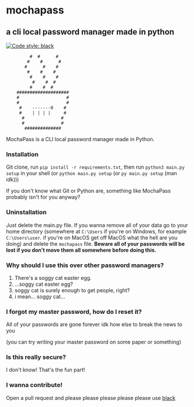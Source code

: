 # mochapass

## a cli local password manager made in python

[![Code style: black](https://img.shields.io/badge/code%20style-black-000000.svg)](https://github.com/psf/black)

```plaintext
         #  #      #
        #    #      #
       #      #    #
        #    #    #
         #    #    #
          #    #  #
         #    #  #
    ####################
    #                  #
    #                  #
     #    -------0    #
     #    | | | |     #
      #              #
      #              #
       ##############
```

MochaPass is a CLI local password manager made in Python.

### Installation

Git clone, run `pip install -r requirements.txt`, then run `python3 main.py setup` in your shell (or `python main.py setup` (or `py main.py setup` (man idk)))

If you don't know what Git or Python are, something like MochaPass probably isn't for you anyway?

### Uninstallation

Just delete the main.py file. If you wanna remove all of your data go to your home directory (somewhere at `C:\Users` if you're on Windows, for example `C:\Users\user`. if you're on MacOS get off MacOS what the hell are you doing) and delete the `mochapass` file. **Beware all of your passwords will be lost if you don't move them all somewhere before doing this.**

### Why should I use this over other password managers?

1. There's a soggy cat easter egg.
2. ...soggy cat easter egg?
3. soggy cat is surely enough to get people, right?
4. i mean... soggy cat...

### I forgot my master password, how do I reset it?

All of your passwords are gone forever idk how else to break the news to you

(you can try writing your master password on some paper or something)

### Is this really secure?

I don't know! That's the fun part!

### I wanna contribute!

Open a pull request and please please please please please use [black](https://github.com/psf/black)
